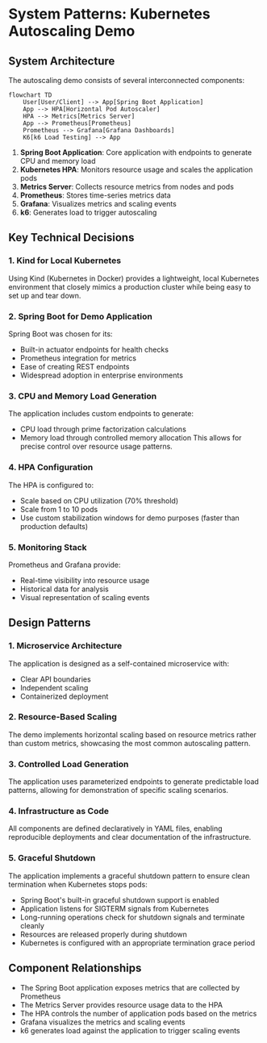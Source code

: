 # System Patterns: Kubernetes Autoscaling Demo

## System Architecture
The autoscaling demo consists of several interconnected components:

```mermaid
flowchart TD
    User[User/Client] --> App[Spring Boot Application]
    App --> HPA[Horizontal Pod Autoscaler]
    HPA --> Metrics[Metrics Server]
    App --> Prometheus[Prometheus]
    Prometheus --> Grafana[Grafana Dashboards]
    K6[k6 Load Testing] --> App
```

1. **Spring Boot Application**: Core application with endpoints to generate CPU and memory load
2. **Kubernetes HPA**: Monitors resource usage and scales the application pods
3. **Metrics Server**: Collects resource metrics from nodes and pods
4. **Prometheus**: Stores time-series metrics data
5. **Grafana**: Visualizes metrics and scaling events
6. **k6**: Generates load to trigger autoscaling

## Key Technical Decisions

### 1. Kind for Local Kubernetes
Using Kind (Kubernetes in Docker) provides a lightweight, local Kubernetes environment that closely mimics a production cluster while being easy to set up and tear down.

### 2. Spring Boot for Demo Application
Spring Boot was chosen for its:
- Built-in actuator endpoints for health checks
- Prometheus integration for metrics
- Ease of creating REST endpoints
- Widespread adoption in enterprise environments

### 3. CPU and Memory Load Generation
The application includes custom endpoints to generate:
- CPU load through prime factorization calculations
- Memory load through controlled memory allocation
This allows for precise control over resource usage patterns.

### 4. HPA Configuration
The HPA is configured to:
- Scale based on CPU utilization (70% threshold)
- Scale from 1 to 10 pods
- Use custom stabilization windows for demo purposes (faster than production defaults)

### 5. Monitoring Stack
Prometheus and Grafana provide:
- Real-time visibility into resource usage
- Historical data for analysis
- Visual representation of scaling events

## Design Patterns

### 1. Microservice Architecture
The application is designed as a self-contained microservice with:
- Clear API boundaries
- Independent scaling
- Containerized deployment

### 2. Resource-Based Scaling
The demo implements horizontal scaling based on resource metrics rather than custom metrics, showcasing the most common autoscaling pattern.

### 3. Controlled Load Generation
The application uses parameterized endpoints to generate predictable load patterns, allowing for demonstration of specific scaling scenarios.

### 4. Infrastructure as Code
All components are defined declaratively in YAML files, enabling reproducible deployments and clear documentation of the infrastructure.

### 5. Graceful Shutdown
The application implements a graceful shutdown pattern to ensure clean termination when Kubernetes stops pods:
- Spring Boot's built-in graceful shutdown support is enabled
- Application listens for SIGTERM signals from Kubernetes
- Long-running operations check for shutdown signals and terminate cleanly
- Resources are released properly during shutdown
- Kubernetes is configured with an appropriate termination grace period

## Component Relationships
- The Spring Boot application exposes metrics that are collected by Prometheus
- The Metrics Server provides resource usage data to the HPA
- The HPA controls the number of application pods based on the metrics
- Grafana visualizes the metrics and scaling events
- k6 generates load against the application to trigger scaling events

